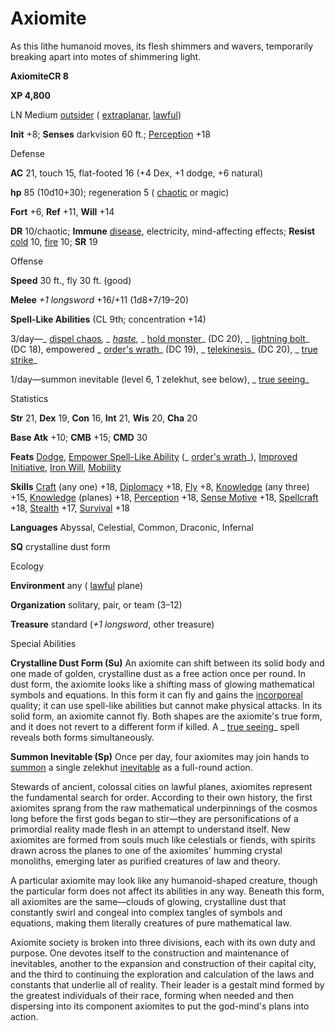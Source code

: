 # Axiomite 

As this lithe humanoid moves, its flesh shimmers and wavers, temporarily breaking apart into motes of shimmering light.

**AxiomiteCR 8**

**XP 4,800**

LN Medium [outsider](monsters/creatureTypes.md#_outsider) ( [extraplanar](monsters/creatureTypes.md#_extraplanar-subtype), [lawful](monsters/creatureTypes.md#_lawful-subtype))

**Init** +8; **Senses** darkvision 60 ft.; [Perception](additionalMonsters/../skills/perception.md#_perception) +18

Defense

**AC** 21, touch 15, flat-footed 16 (+4 Dex, +1 dodge, +6 natural)

**hp** 85 (10d10+30); regeneration 5 ( [chaotic](monsters/creatureTypes.md#_chaotic-subtype) or magic)

**Fort** +6, **Ref** +11, **Will** +14

**DR** 10/chaotic; **Immune** [disease](monsters/universalMonsterRules.md#_disease-(ex-or-su)), electricity, mind-affecting effects; **Resist** [cold](monsters/creatureTypes.md#_cold-subtype) 10, [fire](monsters/creatureTypes.md#_fire-subtype) 10; **SR** 19

Offense

**Speed** 30 ft., fly 30 ft. (good)

**Melee** _+1 longsword_ +16/+11 (1d8+7/19–20)

**Spell-Like Abilities** (CL 9th; concentration +14)

3/day—_ [dispel chaos](additionalMonsters/../spells/dispelChaos.md#_dispel-chaos)_, _ [haste](additionalMonsters/../spells/haste.md#_haste)_, _ [hold monster](additionalMonsters/../spells/holdMonster.md#_hold-monster)_ (DC 20), _ [lightning bolt](additionalMonsters/../spells/lightningBolt.md#_lightning-bolt)_ (DC 18), empowered _ [order's wrath](additionalMonsters/../spells/orderSWrath.md#_order-s-wrath)_ (DC 19), _ [telekinesis](additionalMonsters/../spells/telekinesis.md#_telekinesis)_ (DC 20), _ [true strike](additionalMonsters/../spells/trueStrike.md#_true-strike)_

1/day—summon inevitable (level 6, 1 zelekhut, see below), _ [true seeing](additionalMonsters/../spells/trueSeeing.md#_true-seeing)_

Statistics

**Str** 21, **Dex** 19, **Con** 16, **Int** 21, **Wis** 20, **Cha** 20

**Base Atk** +10; **CMB** +15; **CMD** 30

**Feats** [Dodge](additionalMonsters/../feats.md#_dodge), [Empower Spell-Like Ability](additionalMonsters/../monsters/monsterFeats.md#_empower-spell-like-ability) (_ [order's wrath](additionalMonsters/../spells/orderSWrath.md#_order-s-wrath)_), [Improved Initiative](additionalMonsters/../feats.md#_improved-initiative), [Iron Will](additionalMonsters/../feats.md#_iron-will), [Mobility](additionalMonsters/../feats.md#_mobility)

**Skills** [Craft](additionalMonsters/../skills/craft.md#_craft) (any one) +18, [Diplomacy](additionalMonsters/../skills/diplomacy.md#_diplomacy) +18, [Fly](additionalMonsters/../skills/fly.md#_fly) +8, [Knowledge](additionalMonsters/../skills/knowledge.md#_knowledge) (any three) +15, [Knowledge](additionalMonsters/../skills/knowledge.md#_knowledge) (planes) +18, [Perception](additionalMonsters/../skills/perception.md#_perception) +18, [Sense Motive](additionalMonsters/../skills/senseMotive.md#_sense-motive) +18, [Spellcraft](additionalMonsters/../skills/spellcraft.md#_spellcraft) +18, [Stealth](additionalMonsters/../skills/stealth.md#_stealth) +17, [Survival](additionalMonsters/../skills/survival.md#_survival) +18

**Languages** Abyssal, Celestial, Common, Draconic, Infernal

**SQ** crystalline dust form

Ecology

**Environment** any ( [lawful](monsters/creatureTypes.md#_lawful-subtype) plane)

**Organization** solitary, pair, or team (3–12)

**Treasure** standard (_+1 longsword_, other treasure)

Special Abilities

**Crystalline Dust Form (Su)** An axiomite can shift between its solid body and one made of golden, crystalline dust as a free action once per round. In dust form, the axiomite looks like a shifting mass of glowing mathematical symbols and equations. In this form it can fly and gains the [incorporeal](monsters/creatureTypes.md#_incorporeal-subtype) quality; it can use spell-like abilities but cannot make physical attacks. In its solid form, an axiomite cannot fly. Both shapes are the axiomite's true form, and it does not revert to a different form if killed. A _ [true seeing](additionalMonsters/../spells/trueSeeing.md#_true-seeing)_ spell reveals both forms simultaneously.

**Summon Inevitable (Sp)** Once per day, four axiomites may join hands to [summon](monsters/universalMonsterRules.md#_summon) a single zelekhut [inevitable](monsters/creatureTypes.md#_inevitable-subtype) as a full-round action.

Stewards of ancient, colossal cities on lawful planes, axiomites represent the fundamental search for order. According to their own history, the first axiomites sprang from the raw mathematical underpinnings of the cosmos long before the first gods began to stir—they are personifications of a primordial reality made flesh in an attempt to understand itself. New axiomites are formed from souls much like celestials or fiends, with spirits drawn across the planes to one of the axiomites' humming crystal monoliths, emerging later as purified creatures of law and theory.

A particular axiomite may look like any humanoid-shaped creature, though the particular form does not affect its abilities in any way. Beneath this form, all axiomites are the same—clouds of glowing, crystalline dust that constantly swirl and congeal into complex tangles of symbols and equations, making them literally creatures of pure mathematical law.

Axiomite society is broken into three divisions, each with its own duty and purpose. One devotes itself to the construction and maintenance of inevitables, another to the expansion and construction of their capital city, and the third to continuing the exploration and calculation of the laws and constants that underlie all of reality. Their leader is a gestalt mind formed by the greatest individuals of their race, forming when needed and then dispersing into its component axiomites to put the god-mind's plans into action.

